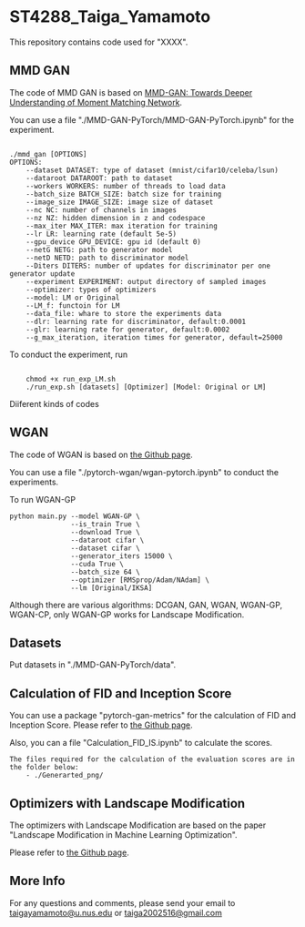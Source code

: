 # ST4288_Taiga_Yamamoto

This repository contains code used for "XXXX".

## MMD GAN

The code of MMD GAN is based on [MMD-GAN: Towards Deeper Understanding of Moment Matching Network](https://github.com/OctoberChang/MMD-GAN).

You can use a file "./MMD-GAN-PyTorch/MMD-GAN-PyTorch.ipynb" for the experiment.

```

./mmd_gan [OPTIONS]
OPTIONS:
    --dataset DATASET: type of dataset (mnist/cifar10/celeba/lsun)
    --dataroot DATAROOT: path to dataset
    --workers WORKERS: number of threads to load data
    --batch_size BATCH_SIZE: batch size for training
    --image_size IMAGE_SIZE: image size of dataset
    --nc NC: number of channels in images
    --nz NZ: hidden dimension in z and codespace
    --max_iter MAX_ITER: max iteration for training
    --lr LR: learning rate (default 5e-5)
    --gpu_device GPU_DEVICE: gpu id (default 0)
    --netG NETG: path to generator model
    --netD NETD: path to discriminator model
    --Diters DITERS: number of updates for discriminator per one generator update
    --experiment EXPERIMENT: output directory of sampled images
    --optimizer: types of optimizers
    --model: LM or Original
    --LM_f: functoin for LM
    --data_file: whare to store the experiments data
    --dlr: learning rate for discriminator, default:0.0001
    --glr: learning rate for generator, default:0.0002
    --g_max_iteration, iteration times for generator, default=25000

```

To conduct the experiment, run
```

    chmod +x run_exp_LM.sh
    ./run_exp.sh [datasets] [Optimizer] [Model: Original or LM]

```

Diiferent kinds of codes

## WGAN

The code of WGAN is based on [the Github page](https://github.com/Zeleni9/pytorch-wgan).

You can use a file "./pytorch-wgan/wgan-pytorch.ipynb" to conduct the experiments.

To run WGAN-GP

```
python main.py --model WGAN-GP \
               --is_train True \
               --download True \
               --dataroot cifar \
               --dataset cifar \
               --generator_iters 15000 \
               --cuda True \
               --batch_size 64 \
               --optimizer [RMSprop/Adam/NAdam] \
               --lm [Original/IKSA]
```

Although there are various algorithms: DCGAN, GAN, WGAN, WGAN-GP, WGAN-CP, only WGAN-GP works for Landscape Modification.

## Datasets

Put datasets in "./MMD-GAN-PyTorch/data".

## Calculation of FID and Inception Score

You can use a package "pytorch-gan-metrics" for the calculation of FID and Inception Score.
Please refer to [the Github page](https://github.com/w86763777/pytorch-gan-metrics).

Also, you can a file "Calculation_FID_IS.ipynb" to calculate the scores.

```
The files required for the calculation of the evaluation scores are in the folder below:
    - ./Generarted_png/
```

## Optimizers with Landscape Modification

The optimizers with Landscape Modification are based on the paper "Landscape Modification in Machine Learning Optimization".

Please refer to [the Github page](https://github.com/IoanaTodea22/LandscapeModification.git).

## More Info

For any questions and comments, please send your email to taigayamamoto@u.nus.edu or taiga2002516@gmail.com
